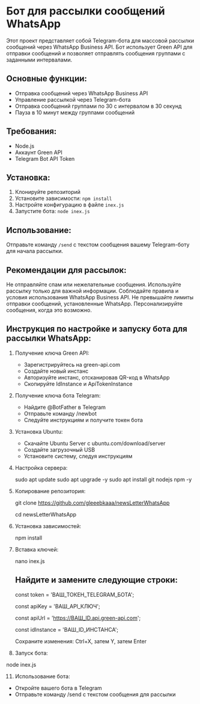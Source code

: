 # Бот для рассылки сообщений WhatsApp

Этот проект представляет собой Telegram-бота для массовой рассылки сообщений через WhatsApp Business API. Бот использует Green API для отправки сообщений и позволяет отправлять сообщения группами с заданными интервалами.

## Основные функции:

- Отправка сообщений через WhatsApp Business API
- Управление рассылкой через Telegram-бота
- Отправка сообщений группами по 30 с интервалом в 30 секунд
- Пауза в 10 минут между группами сообщений

## Требования:

- Node.js
- Аккаунт Green API
- Telegram Bot API Token

## Установка:

1. Клонируйте репозиторий
2. Установите зависимости: `npm install`
3. Настройте конфигурацию в файле `inex.js`
4. Запустите бота: `node inex.js`

## Использование:

Отправьте команду `/send` с текстом сообщения вашему Telegram-боту для начала рассылки.

## Рекомендации для рассылок:
Не отправляйте спам или нежелательные сообщения.
Используйте рассылку только для важной информации.
Соблюдайте правила и условия использования WhatsApp Business API.
Не превышайте лимиты отправки сообщений, установленные WhatsApp.
Персонализируйте сообщения, когда это возможно.

## Инструкция по настройке и запуску бота для рассылки WhatsApp:

1. Получение ключа Green API:
   
   - Зарегистрируйтесь на green-api.com
   - Создайте новый инстанс
   - Авторизуйте инстанс, отсканировав QR-код в WhatsApp
   - Скопируйте IdInstance и ApiTokenInstance

2. Получение ключа бота Telegram:
   
   - Найдите @BotFather в Telegram
   - Отправьте команду /newbot
   - Следуйте инструкциям и получите токен бота

3. Установка Ubuntu:
   
   - Скачайте Ubuntu Server с ubuntu.com/download/server
   - Создайте загрузочный USB
   - Установите систему, следуя инструкциям

4. Настройка сервера:
   
   sudo apt update
   sudo apt upgrade -y
   sudo apt install git nodejs npm -y

5. Копирование репозитория:
   
   git clone https://github.com/gleeebkaaa/newsLetterWhatsApp
   
   cd newsLetterWhatsApp

7. Установка зависимостей:
   
   npm install

8. Вставка ключей:
   
   nano inex.js

   ## Найдите и замените следующие строки:
   
   const token = 'ВАШ_ТОКЕН_TELEGRAM_БОТА';
   
   const apiKey = 'ВАШ_API_КЛЮЧ';
   
   const apiUrl = 'https://ВАШ_ID.api.green-api.com';
   
   const idInstance = 'ВАШ_ID_ИНСТАНСА';
   

   Сохраните изменения: Ctrl+X, затем Y, затем Enter

10. Запуск бота:
   
   node inex.js

11. Использование бота:
    
   - Откройте вашего бота в Telegram
   - Отправьте команду /send с текстом сообщения для рассылки

